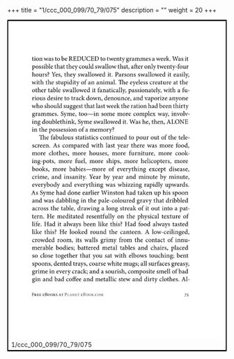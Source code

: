 +++
title = "1/ccc_000_099/70_79/075"
description = ""
weight = 20
+++

<table style="border:2px solid black;max-width:800px;max-height:800px;" 
><tr><td><img class="center-fit-jpg"
src="/jpg_/out_jpg_1984__075.jpg"  >1/ccc_000_099/70_79/075</img></td></tr></table>
